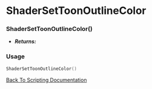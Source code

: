 # ShaderSetToonOutlineColor

### ShaderSetToonOutlineColor()
- ***Returns:*** 

### Usage

```Lua
ShaderSetToonOutlineColor()
```


[Back To Scripting Documentation](../README.md)
